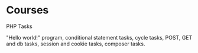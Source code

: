 # Courses
PHP Tasks

"Hello world!" program, conditional statement tasks, cycle tasks, POST, GET and db tasks, session and cookie tasks, composer tasks.

